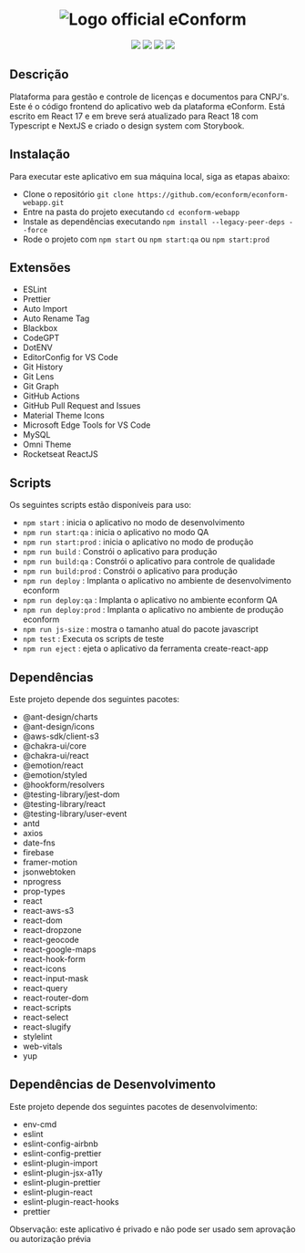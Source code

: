 <h1 align="center">
  <img title="Logo official eConform" src="https://app.econform.com.br/static/media/econform-logo-OriginalComFundoTransparente.22248473.png"/>
</h1>

<p align="center">
  <img src="https://img.shields.io/static/v1?label=Node&message=18.14.2&color=GREEN&style=for-the-badge&logo=node.js"/>
  <img src="https://img.shields.io/static/v1?label=react&message=framework&color=blue&style=for-the-badge&logo=REACT"/>
  <img src="https://img.shields.io/static/v1?label=AWS&message=deploy&color=orange&style=for-the-badge&logo=amazon"/>
   <img src="https://img.shields.io/static/v1?label=STATUS&message=EM%20DESENVOLVIMENTO&color=999999&style=for-the-badge"/>
</p>

## Descrição

<p>Plataforma para gestão e controle de licenças e documentos para CNPJ's.<br>Este é o código frontend do aplicativo web da plataforma eConform. Está escrito em React 17 e em breve será atualizado para React 18 com Typescript e NextJS e criado o design system com Storybook.
</p>

## Instalação

Para executar este aplicativo em sua máquina local, siga as etapas abaixo:

- Clone o repositório `git clone https://github.com/econform/econform-webapp.git`
- Entre na pasta do projeto executando `cd econform-webapp`
- Instale as dependências executando `npm install --legacy-peer-deps --force`
- Rode o projeto com `npm start` ou `npm start:qa` ou `npm start:prod`

## Extensões

- ESLint
- Prettier
- Auto Import
- Auto Rename Tag
- Blackbox
- CodeGPT
- DotENV
- EditorConfig for VS Code
- Git History
- Git Lens
- Git Graph
- GitHub Actions
- GitHub Pull Request and Issues
- Material Theme Icons
- Microsoft Edge Tools for VS Code
- MySQL
- Omni Theme
- Rocketseat ReactJS

## Scripts

Os seguintes scripts estão disponíveis para uso:

- `npm start` : inicia o aplicativo no modo de desenvolvimento
- `npm run start:qa` : inicia o aplicativo no modo QA
- `npm run start:prod` : inicia o aplicativo no modo de produção
- `npm run build` : Constrói o aplicativo para produção
- `npm run build:qa` : Constrói o aplicativo para controle de qualidade
- `npm run build:prod` : Constrói o aplicativo para produção
- `npm run deploy` : Implanta o aplicativo no ambiente de desenvolvimento econform
- `npm run deploy:qa` : Implanta o aplicativo no ambiente econform QA
- `npm run deploy:prod` : Implanta o aplicativo no ambiente de produção econform
- `npm run js-size` : mostra o tamanho atual do pacote javascript
- `npm test` : Executa os scripts de teste
- `npm run eject` : ejeta o aplicativo da ferramenta create-react-app

## Dependências

Este projeto depende dos seguintes pacotes:

- @ant-design/charts
- @ant-design/icons
- @aws-sdk/client-s3
- @chakra-ui/core
- @chakra-ui/react
- @emotion/react
- @emotion/styled
- @hookform/resolvers
- @testing-library/jest-dom
- @testing-library/react
- @testing-library/user-event
- antd
- axios
- date-fns
- firebase
- framer-motion
- jsonwebtoken
- nprogress
- prop-types
- react
- react-aws-s3
- react-dom
- react-dropzone
- react-geocode
- react-google-maps
- react-hook-form
- react-icons
- react-input-mask
- react-query
- react-router-dom
- react-scripts
- react-select
- react-slugify
- stylelint
- web-vitals
- yup

## Dependências de Desenvolvimento

Este projeto depende dos seguintes pacotes de desenvolvimento:

- env-cmd
- eslint
- eslint-config-airbnb
- eslint-config-prettier
- eslint-plugin-import
- eslint-plugin-jsx-a11y
- eslint-plugin-prettier
- eslint-plugin-react
- eslint-plugin-react-hooks
- prettier

Observação: este aplicativo é privado e não pode ser usado sem aprovação ou autorização prévia
